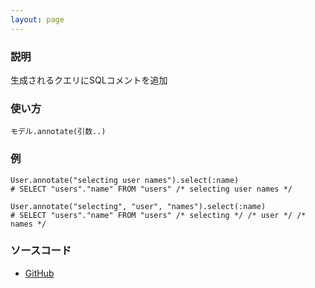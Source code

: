 ```yaml
---
layout: page
---
```


### 説明

生成されるクエリにSQLコメントを追加

### 使い方

    モデル.annotate(引数..)

### 例

    User.annotate("selecting user names").select(:name)
    # SELECT "users"."name" FROM "users" /* selecting user names */

    User.annotate("selecting", "user", "names").select(:name)
    # SELECT "users"."name" FROM "users" /* selecting */ /* user */ /* names */

### ソースコード

- [GitHub](https://github.com/rails/rails/blob/984c3ef2775781d47efa9f541ce570daa2434a80/activerecord/lib/active_record/relation/query_methods.rb#L1184)
